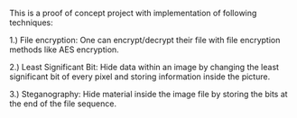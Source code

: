 This is a proof of concept project with implementation of following techniques:

1.) File encryption: One can encrypt/decrypt their file with file encryption methods like AES encryption.

2.) Least Significant Bit: Hide data within an image by changing the least significant bit of every pixel and storing information inside the picture.

3.) Steganography: Hide material inside the image file by storing the bits at the end of the file sequence. 
